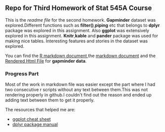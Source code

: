 ## Repo for Third Homework of Stat 545A Course 

This is the *readme file* for the second homework. 
**Gapminder** dataset was explored.Different functions such as **filter()**,**piping** etc that belongs to **dplyr** package was explored in this assignment. Also **ggplot** was extensively explored in this assignment. **Knitr**,**kable** and **pander** package was used for making nice tables. Interesting features and stories in the dataset was explored.

You can find the [R markdown document](https://github.com/abishekarun/STAT545-hw-rajendran-arun/blob/master/hw03/hw03_gapminder.Rmd),the [markdown document](https://github.com/abishekarun/STAT545-hw-rajendran-arun/blob/master/hw03/hw03_gapminder.md) and the [Rendered Html 
File](http://htmlpreview.github.com/?https://github.com/abishekarun/STAT545-hw-rajendran-arun/blob/master/hw03/hw03_gapminder.hmtl) for __gapminder data__.

### Progress Part

Most of the work in markdown file was easier except the part where I had two consecutive r scripts without any text between them.This was not rendering properly in github.I couldn't find out the reason and ended up adding text between them to get it properly. 

The resources that helped me are:

+ [ggplot cheat sheet](https://www.rstudio.com/wp-content/uploads/2015/03/ggplot2-cheatsheet.pdf) 
+ [dplyr package manual](https://cran.r-project.org/web/packages/dplyr/dplyr.pdf)